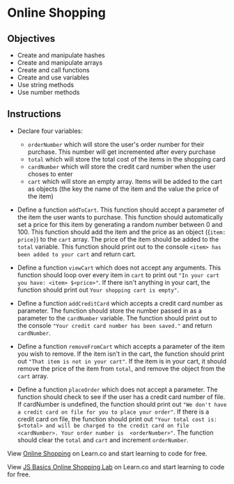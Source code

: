 # Online Shopping

## Objectives
+ Create and manipulate hashes
+ Create and manipulate arrays
+ Create and call functions
+ Create and use variables
+ Use string methods
+ Use number methods


## Instructions

+ Declare four variables: 
	+ `orderNumber` which will store the user's order number for their purchase. This number will get incremented after every purchase
	+ `total` which will store the total cost of the items in the shopping card
	+ `cardNumber` which will store the credit card number when the user choses to enter 
	+ `cart` which will store an empty array. Items will be added to the cart as objects (the key the name of the item and the value the price of the item)
 

+ Define a function `addToCart`. This function should accept a parameter of the item the user wants to purchase. This function should automatically set a price for this item by generating a random number between 0 and 100. This function should add the item and the price as an object ({`item: price}`) to the `cart` array. The price of the item should be added to the `total` variable. This function should print out to the console `<item> has been added to your cart` and return cart.

+ Define a function `viewCart` which does not accept any arguments. This function should loop over every item in `cart` to print out `"In your cart you have: <item> $<price>"`. If there isn't anything in your cart, the function should print out `Your shopping cart is empty"`.

+ Define a function `addCreditCard` which accepts a credit card number as parameter. The function should store the number passed in as a parameter to the `cardNumber` variable. The function should print out to the console `"Your credit card number has been saved."` and return `cardNumber`.

+ Define a function `removeFromCart` which accepts a parameter of the item you wish to remove. If the item isn't in the cart, the function should print out `"That item is not in your cart"`. If the item is in your cart, it should remove the price of the item from `total`, and remove the object from the `cart` array.

+ Define a function `placeOrder` which does not accept a parameter. The function should check to see if the user has a credit card number of file. If cardNumber is undefined, the function should print out `"We don't have a credit card on file for you to place your order"`. If there is a credit card on file, the function should print out `"Your total cost is: $<total> and will be charged to the credit card on file <cardNumber>. Your order number is  <orderNumber>"`. The function should clear the `total` and `cart` and increment `orderNumber`.

<p data-visibility='hidden'>View <a href='https://learn.co/lessons/js-basics-online-shopping-lab' title='Online Shopping'>Online Shopping</a> on Learn.co and start learning to code for free.</p>

<p data-visibility='hidden'>View <a href='https://learn.co/lessons/js-basics-online-shopping-lab'>JS Basics Online Shopping Lab</a> on Learn.co and start learning to code for free.</p>
